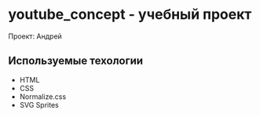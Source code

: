 # youtube_concept -  учебный проект
Проект: Андрей 

## Используемые техологии 
- HTML
- CSS
- Normalize.css
- SVG Sprites
